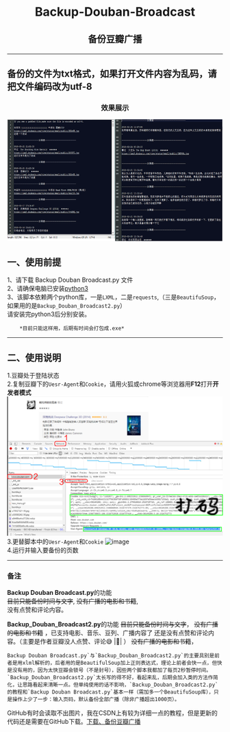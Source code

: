 # <p align = "center">Backup-Douban-Broadcast</P>
## <p align = "center">备份豆瓣广播</P>
------------------------------------------------------------------------------

**备份的文件为txt格式，如果打开文件内容为乱码，请把文件编码改为utf-8**
---------------------------------------------------------------------------

### <p align = "center">效果展示</P>
![douban](/rd/douban2_2.png)  


## 一、使用前提<br>

1、请下载 Backup Douban Broadcast.py 文件<br>
2、请确保电脑已安装[python3](https://www.python.org/downloads/release/python-365/)<br>
3、该脚本依赖两个python库，一是`LXML`，二是`requests`,（三是`BeautifuSoup`，如果用的是`Backup_Douban_Broadcast2.py`）  
请安装完python3后分别安装。<br>

		*目前只能这样用，后期有时间会打包成.exe*  

	
---------------------------------------------------------------------------
## 二、使用说明<br>

1.豆瓣处于登陆状态<br>
2.复制豆瓣下的`Uesr-Agent`和`Cookie`，请用火狐或chrome等浏览器用**F12**打开**开发者模式** 
![获取cookie,Uesr-Agent](/rd/text.png)  
3.更替脚本中的`Uesr-Agent`和`Cookie`  ![image](https://github.com/yekingyan/Backup-Douban-Broadcast/blob/master/rd/replace.png)   
4.运行并输入要备份的页数



---------------------------------------------------------------------------
### 备注
**Backup Douban Broadcast.py**的功能  
 ~~目前只能备份时间与文字~~, 
 ~~没有广播的电影和书籍~~,  
	没有点赞和评论内容。  


**Backup_Douban_Broadcast2.py**的功能
 ~~目前只能备份时间与文字~~， 
 ~~没有广播的电影和书籍~~ ，已支持电影、音乐、豆列、广播内容了
 还是没有点赞和评论内容。（主要是作者豆瓣没人点赞、评论😅 |:see_no_evil:| ）
 ~~没有广播的电影和书籍~~，

    Backup Douban Broadcast.py`与`Backup_Douban_Broadcast2.py`的主要具别是前者是用xlml解析的，后者用的是BeautifulSoup加上正则表达式，理论上前者会快一点，但快是没有用的，因为太快豆瓣会锁号（不是封号），因些两个脚本我都加了每页2秒暂停时间。
    `Backup_Douban_Broadcast2.py`太长写的得不好，看起来乱，后期会加入类的方法作简化，让思路看起来清晰一点。但单纯使用的话不影响，`Backup_Douban_Broadcast2.py`的教程和`Backup Douban Broadcast.py`基本一样（需加多一个BeautifuSoup库），只是操作上少了一步：输入页码，默认备份全部广播（除非广播超出1000页）。  
   
   GitHub有时会读取不出图片，我在CSDN上有较为详细一点的教程，但是更新的代码还是需要在GitHub下载。[下载、备份豆瓣广播 ](https://blog.csdn.net/weixin_42105977/article/details/80384101)